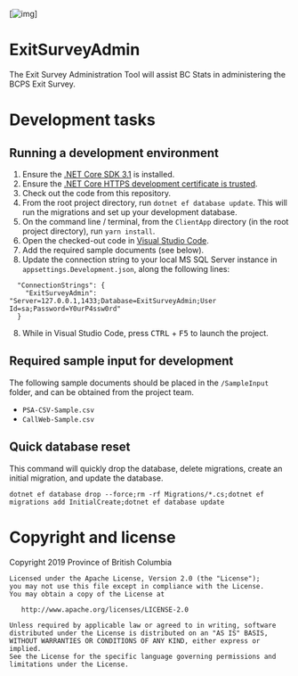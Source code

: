 [![img](https://img.shields.io/badge/Lifecycle-Stable-97ca00)]

# ExitSurveyAdmin

The Exit Survey Administration Tool will assist BC Stats in administering the BCPS Exit Survey.

# Development tasks

## Running a development environment

1. Ensure the [.NET Core SDK 3.1](https://dotnet.microsoft.com/download/dotnet-core/3.1) is installed.
2. Ensure the [.NET Core HTTPS development certificate is trusted](https://docs.microsoft.com/en-us/aspnet/core/security/enforcing-ssl?view=aspnetcore-3.1&tabs=visual-studio#trust-the-aspnet-core-https-development-certificate-on-windows-and-macos).
3. Check out the code from this repository.
4. From the root project directory, run `dotnet ef database update`. This will run the migrations and set up your development database.
5. On the command line / terminal, from the `ClientApp` directory (in the root project directory), run `yarn install`.
6. Open the checked-out code in [Visual Studio Code](https://code.visualstudio.com).
7. Add the required sample documents (see below).
8. Update the connection string to your local MS SQL Server instance in `appsettings.Development.json`, along the following lines:

```
  "ConnectionStrings": {
    "ExitSurveyAdmin": "Server=127.0.0.1,1433;Database=ExitSurveyAdmin;User Id=sa;Password=Y0urP4ssw0rd"
  }
```

8. While in Visual Studio Code, press <kbd>CTRL</kbd> + <kbd>F5</kbd> to launch the project.

## Required sample input for development

The following sample documents should be placed in the `/SampleInput` folder, and can be obtained from the project team.

* `PSA-CSV-Sample.csv`
* `CallWeb-Sample.csv`

## Quick database reset

This command will quickly drop the database, delete migrations, create an initial migration, and update the database.

```
dotnet ef database drop --force;rm -rf Migrations/*.cs;dotnet ef migrations add InitialCreate;dotnet ef database update
```

# Copyright and license

Copyright 2019 Province of British Columbia

    Licensed under the Apache License, Version 2.0 (the "License");
    you may not use this file except in compliance with the License.
    You may obtain a copy of the License at 

       http://www.apache.org/licenses/LICENSE-2.0

    Unless required by applicable law or agreed to in writing, software
    distributed under the License is distributed on an "AS IS" BASIS,
    WITHOUT WARRANTIES OR CONDITIONS OF ANY KIND, either express or implied.
    See the License for the specific language governing permissions and
    limitations under the License.
